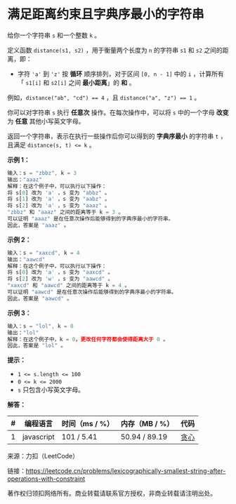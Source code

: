 # 满足距离约束且字典序最小的字符串

给你一个字符串 `s` 和一个整数 `k` 。

定义函数 `distance(s1, s2)` ，用于衡量两个长度为 `n` 的字符串 `s1` 和 `s2` 之间的距离，即：

- 字符 `'a'` 到 `'z'` 按 **循环** 顺序排列，对于区间 `[0, n - 1]` 中的 `i` ，计算所有「 `s1[i]` 和 `s2[i]` 之间 **最小距离**」的 **和** 。

例如，`distance("ab", "cd") == 4` ，且 `distance("a", "z") == 1` 。

你可以对字符串 `s` 执行 **任意次** 操作。在每次操作中，可以将 `s` 中的一个字母 **改变** 为 **任意** 其他小写英文字母。

返回一个字符串，表示在执行一些操作后你可以得到的 **字典序最小** 的字符串 `t` ，且满足 `distance(s, t) <= k` 。

**示例 1：**

``` javascript
输入：s = "zbbz", k = 3
输出："aaaz"
解释：在这个例子中，可以执行以下操作：
将 s[0] 改为 'a' ，s 变为 "abbz" 。
将 s[1] 改为 'a' ，s 变为 "aabz" 。
将 s[2] 改为 'a' ，s 变为 "aaaz" 。
"zbbz" 和 "aaaz" 之间的距离等于 k = 3 。
可以证明 "aaaz" 是在任意次操作后能够得到的字典序最小的字符串。
因此，答案是 "aaaz" 。
```

**示例 2：**

``` javascript
输入：s = "xaxcd", k = 4
输出："aawcd"
解释：在这个例子中，可以执行以下操作：
将 s[0] 改为 'a' ，s 变为 "aaxcd" 。
将 s[2] 改为 'w' ，s 变为 "aawcd" 。
"xaxcd" 和 "aawcd" 之间的距离等于 k = 4 。
可以证明 "aawcd" 是在任意次操作后能够得到的字典序最小的字符串。
因此，答案是 "aawcd" 。
```

**示例 3：**

``` javascript
输入：s = "lol", k = 0
输出："lol"
解释：在这个例子中，k = 0，更改任何字符都会使得距离大于 0 。
因此，答案是 "lol" 。
```

**提示：**

- `1 <= s.length <= 100`
- `0 <= k <= 2000`
- `s` 只包含小写英文字母。

**解答：**

**#**|**编程语言**|**时间（ms / %）**|**内存（MB / %）**|**代码**
--|--|--|--|--
1|javascript|101 / 5.41|50.94 / 89.19|[贪心](./javascript/ac_v1.js)

来源：力扣（LeetCode）

链接：https://leetcode.cn/problems/lexicographically-smallest-string-after-operations-with-constraint

著作权归领扣网络所有。商业转载请联系官方授权，非商业转载请注明出处。
